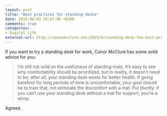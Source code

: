```yaml
---
layout: post
title: "Best practices for standing desks"
date: 2015-04-03 19:47:04 +0200
comments: true
categories: 
- Digital Life
external-url: http://conormcclure.net/2015/4/standing-desk-few-best-practices/
---
```


If you want to try a standing desk for work, Conor McClure has some solid advice for you:

> I’m still not sold on the usefulness of standing mats. It’s easy to see why comfortability should be prioritized, but in reality, it doesn’t need to be; after all, your standing desk exists for better health. If going barefoot for long periods of time is uncomfortable, your goal should be to train that, not eliminate the discomfort with a mat. Put bluntly: if you can’t use your standing desk without a mat for support, you’re a wimp.

Agreed.
